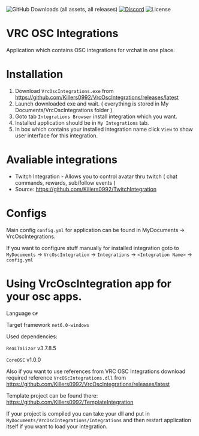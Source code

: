 ![GitHub Downloads (all assets, all releases)](https://img.shields.io/github/downloads/Killers0992/VrcOscIntegrations/total?label=Downloads&labelColor=2e343e&color=00FFFF&style=for-the-badge)
[![Discord](https://img.shields.io/discord/1216429195232673964?label=Discord&labelColor=2e343e&color=00FFFF&style=for-the-badge)](https://discord.gg/czQCAsDMHa)
![License](https://img.shields.io/github/license/Ileriayo/markdown-badges?style=for-the-badge&labelColor=2e343e&color=00FFFF&)

# VRC OSC Integrations
Application which contains OSC integrations for vrchat in one place.

# Installation

1. Download ``VrcOscIntegrations.exe`` from <https://github.com/Killers0992/VrcOscIntegrations/releases/latest>
2. Launch downloaded exe and wait.
 ( everything is stored in My Documents/VrcOscIntegrations folder )
3. Goto tab ``Integrations Browser`` install integration which you want.
4. Installed application should be in ``My Integrations`` tab.
5. In box which contains your installed integration name click ``View`` to show user interface for this integration.

# Avaliable integrations

- Twitch Integration - Allows you to control avatar thru twitch ( chat commands, rewards, sub/follow events )
- Source: https://github.com/Killers0992/TwitchIntegration

# Configs

Main config ``config.yml`` for application can be found in MyDocuments -> VrcOscIntegrations.

If you want to configure stuff manually for installed integration goto to ``MyDocuments`` -> ``VrcOscIntegration`` -> ``Integrations`` -> ``<Integration Name>`` -> ``config.yml``

# Using VrcOscIntegration app for your osc apps.


Language ``C#``

Target framework ``net6.0-windows``


Used dependencies:

``ReaLTaiizor`` v3.7.8.5

``CoreOSC`` v1.0.0

Also if you want to use references from VRC OSC Integrations download required reference ``VrcOScIntegrations.dll`` from https://github.com/Killers0992/VrcOscIntegrations/releases/latest

Template project can be found there: https://github.com/Killers0992/TemplateIntegration

If your project is compiled you can take your dll and put in ``MyDocuments/VrcOscIntegrations/Integrations`` and then
restart application itself if you want to load your integration.
